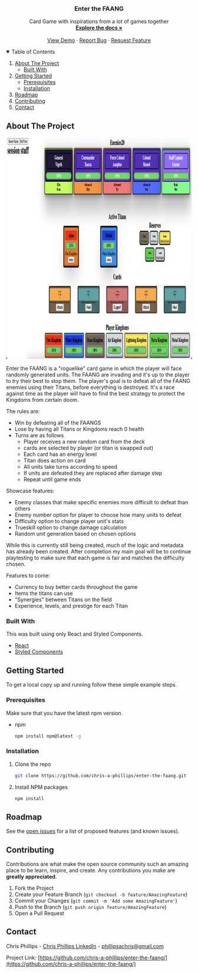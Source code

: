 
<!-- PROJECT LOGO -->

<br />
<p align="center">
  <a href="https://github.com/chris-a-phillips/enter-the-faang">
    <!-- <img src="images/logo.png" alt="Logo" width="80" height="80"> -->
  </a>

  <h3 align="center">Enter the FAANG</h3>

  <p align="center">
    Card Game with inspirations from a lot of games together
    <br />
    <a href="https://github.com/chris-a-phillips/enter-the-faang/blob/main/README.md"><strong>Explore the docs »</strong></a>
    <br />
    <br />
    <a href="https://github.com/chris-a-phillips/enter-the-faang">View Demo</a>
    ·
    <a href="https://github.com/chris-a-phillips/enter-the-faang/issues">Report Bug</a>
    ·
    <a href="https://github.com/chris-a-phillips/enter-the-faang/issues">Request Feature</a>
  </p>
</p>



<!-- TABLE OF CONTENTS -->
<details open="open">
  <summary>Table of Contents</summary>
  <ol>
    <li>
      <a href="#about-the-project">About The Project</a>
      <ul>
        <li><a href="#built-with">Built With</a></li>
      </ul>
    </li>
    <li>
      <a href="#getting-started">Getting Started</a>
      <ul>
        <li><a href="#prerequisites">Prerequisites</a></li>
        <li><a href="#installation">Installation</a></li>
      </ul>
    </li>
    <!-- <li><a href="#usage">Usage</a></li> -->
    <li><a href="#roadmap">Roadmap</a></li>
    <li><a href="#contributing">Contributing</a></li>
    <li><a href="#contact">Contact</a></li>
  </ol>
</details>



<!-- ABOUT THE PROJECT -->
## About The Project

<!-- ![Product Name Screen Shot][product-screenshot]](https://example.com) -->

<img src="./src/media/screenshots/test-screenshot.png" alt="Test Screenshot" width="800" height="600">
    <br/>

Enter the FAANG is a "roguelike" card game in which the player will face randomly generated units. The FAANG are invading and it's up to the player to try their best to stop them. The player's goal is to defeat all of the FAANG enemies using their Titans, before everything is destroyed. It's a race against time as the player will have to find the best strategy to protect the Kingdoms from certain doom.

The rules are:
* Win by defeating all of the FAANGS
* Lose by having all Titans or Kingdoms reach 0 health
* Turns are as follows
	-   Player receives a new random card from the deck
	-   cards are selected by player (or titan is swapped out)
	-   Each card has an energy level
	-   Titan does action on card
	-   All units take turns according to speed
	-   If units are defeated they are replaced after damage step
	-   Repeat until game ends

Showcase features:
* Enemy classes that make specific enemies more difficult to defeat than others
* Enemy number option for player to choose how many units to defeat
* Difficulty option to change player unit's stats
* Trueskill option to change damage calculation
* Random unit generation based on chosen options

While this is currently still being created, much of the logic and metadata has already been created. After completion my main goal will be to continue playtesting to make sure that each game is fair and matches the difficulty chosen.

Features to come:
* Currency to buy better cards throughout the game
* Items the titans can use
* "Synergies" between Titans on the field
* Experience, levels, and prestige for each Titan


### Built With

This was built using only React and Styled Components.

* [React](https://reactjs.org/)
* [Styled Components](https://styled-components.com/)


<!-- GETTING STARTED -->

## Getting Started

To get a local copy up and running follow these simple example steps.

### Prerequisites

Make sure that you have the latest npm version.
* npm
  ```sh
  npm install npm@latest -g
  ```

### Installation

1. Clone the repo
   ```sh
   git clone https://github.com/chris-a-phillips/enter-the-faang.git
   ```
2. Install NPM packages
   ```sh
   npm install
   ```


<!-- USAGE EXAMPLES -->
<!-- ## Usage

Use this space to show useful examples of how a project can be used. Additional screenshots, code examples and demos work well in this space. You may also link to more resources.

_For more examples, please refer to the [Documentation](https://example.com)_

-->

<!-- ROADMAP -->
## Roadmap

See the [open issues](https://github.com/chris-a-phillips/enter-the-faang/issues) for a list of proposed features (and known issues).


<!-- CONTRIBUTING -->
## Contributing

Contributions are what make the open source community such an amazing place to be learn, inspire, and create. Any contributions you make are **greatly appreciated**.

1. Fork the Project
2. Create your Feature Branch (`git checkout -b feature/AmazingFeature`)
3. Commit your Changes (`git commit -m 'Add some AmazingFeature'`)
4. Push to the Branch (`git push origin feature/AmazingFeature`)
5. Open a Pull Request


<!-- CONTACT -->
## Contact

Chris Phillips - [Chris Phillips LinkedIn](https://www.linkedin.com/in/chris-a-phillips/) - phillipsachris@gmail.com

Project Link: [https://github.com/chris-a-phillips/enter-the-faang/](https://github.com/chris-a-phillips/enter-the-faang/)
